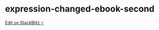 # expression-changed-ebook-second

[Edit on StackBlitz ⚡️](https://stackblitz.com/edit/angular-ivy-w73dj1)